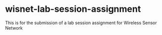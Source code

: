 # wisnet-lab-session-assignment
This is for the submission of a lab session assignment for Wireless Sensor Network
